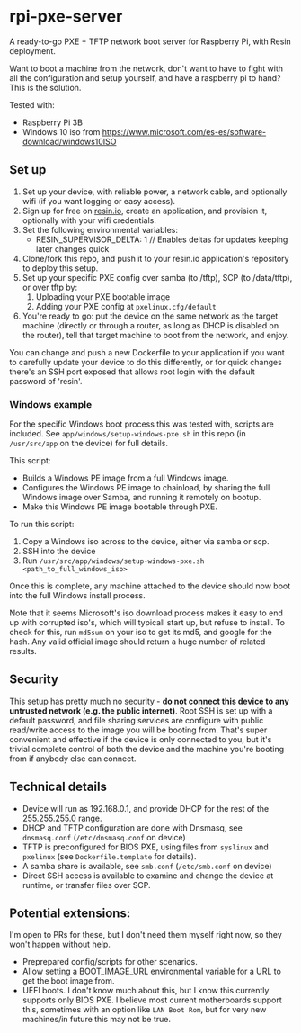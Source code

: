 # rpi-pxe-server
A ready-to-go PXE + TFTP network boot server for Raspberry Pi, with Resin deployment.

Want to boot a machine from the network, don't want to have to fight with all the configuration and setup yourself, and have a raspberry pi to hand? This is the solution.

Tested with:
* Raspberry Pi 3B
* Windows 10 iso from https://www.microsoft.com/es-es/software-download/windows10ISO

## Set up

1. Set up your device, with reliable power, a network cable, and optionally wifi (if you want logging or easy access).
2. Sign up for free on [resin.io](https://dashboard.resin.io/signup), create an application, and provision it, optionally with your wifi credentials.
3. Set the following environmental variables:
    - RESIN_SUPERVISOR_DELTA: 1 // Enables deltas for updates keeping later changes quick
4. Clone/fork this repo, and push it to your resin.io application's repository to deploy this setup.
5. Set up your specific PXE config over samba (to /tftp), SCP (to /data/tftp), or over tftp by:
   1. Uploading your PXE bootable image
   2. Adding your PXE config at `pxelinux.cfg/default`
6. You're ready to go: put the device on the same network as the target machine (directly or through a router, as long as DHCP is disabled on the router), tell that target machine to boot from the network, and enjoy.

You can change and push a new Dockerfile to your application if you want to carefully update your device to do this differently, or for quick changes there's an SSH port exposed that allows root login with the default password of 'resin'.

### Windows example

For the specific Windows boot process this was tested with, scripts are included. See `app/windows/setup-windows-pxe.sh` in this repo (in `/usr/src/app` on the device) for full details.

This script:
* Builds a Windows PE image from a full Windows image.
* Configures the Windows PE image to chainload, by sharing the full Windows image over Samba, and running it remotely on bootup.
* Make this Windows PE image bootable through PXE.

To run this script:

1. Copy a Windows iso across to the device, either via samba or scp.
2. SSH into the device
3. Run `/usr/src/app/windows/setup-windows-pxe.sh <path_to_full_windows_iso>`

Once this is complete, any machine attached to the device should now boot into the full Windows install process.

Note that it seems Microsoft's iso download process makes it easy to end up with corrupted iso's, which will typicall start up, but refuse to install. To check for this, run `md5sum` on your iso to get its md5, and google for the hash. Any valid official image should return a huge number of related results.

## Security

This setup has pretty much no security - **do not connect this device to any untrusted network (e.g. the public internet)**. Root SSH is set up with a default password, and file sharing services are configure with public read/write access to the image you will be booting from. That's super convenient and effective if the device is only connected to you, but it's trivial complete control of both the device and the machine you're booting from if anybody else can connect.

## Technical details

* Device will run as 192.168.0.1, and provide DHCP for the rest of the 255.255.255.0 range.
* DHCP and TFTP configuration are done with Dnsmasq, see `dnsmasq.conf` (`/etc/dnsmasq.conf` on device)
* TFTP is preconfigured for BIOS PXE, using files from `syslinux` and `pxelinux` (see `Dockerfile.template` for details).
* A samba share is available, see `smb.conf` (`/etc/smb.conf` on device)
* Direct SSH access is available to examine and change the device at runtime, or transfer files over SCP.

## Potential extensions:

I'm open to PRs for these, but I don't need them myself right now, so they won't happen without help.

- Preprepared config/scripts for other scenarios.
- Allow setting a BOOT_IMAGE_URL environmental variable for a URL to get the boot image from.
- UEFI boots. I don't know much about this, but I know this currently supports only BIOS PXE. I believe most current motherboards support this, sometimes with an option like `LAN Boot Rom`, but for very new machines/in future this may not be true.